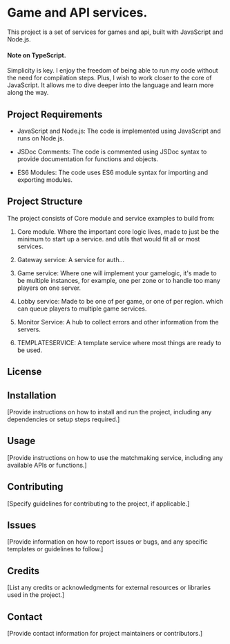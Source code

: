 # Game and API services.

This project is a set of services for games and api, built with JavaScript and Node.js.

#### Note on TypeScript. ####

Simplicity is key. I enjoy the freedom of being able to run my code without the need for compilation steps. Plus, I wish to work closer to the core of JavaScript. It allows me to dive deeper into the language and learn more along the way.

## Project Requirements

- JavaScript and Node.js: The code is implemented using JavaScript and runs on Node.js.

- JSDoc Comments: The code is commented using JSDoc syntax to provide documentation for functions and objects.

- ES6 Modules: The code uses ES6 module syntax for importing and exporting modules.

## Project Structure

The project consists of Core module and service examples to build from:

1. Core module.
   Where the important core logic lives, made to just be the minimum to start up a service. and utils that would fit all or most services.

2. Gateway service:
   A service for auth...

3. Game service:
   Where one will implement your gamelogic, it's made to be multiple instances, for example, one per zone or to handle too many players on one server.

4. Lobby service:
   Made to be one of per game, or one of per region. which can queue players to multiple game services.

5. Monitor Service:
   A hub to collect errors and other information from the servers.

6. TEMPLATESERVICE:
   A template service where most things are ready to be used.

## License

## Installation

[Provide instructions on how to install and run the project, including any dependencies or setup steps required.]

## Usage

[Provide instructions on how to use the matchmaking service, including any available APIs or functions.]

## Contributing

[Specify guidelines for contributing to the project, if applicable.]

## Issues

[Provide information on how to report issues or bugs, and any specific templates or guidelines to follow.]

## Credits

[List any credits or acknowledgments for external resources or libraries used in the project.]

## Contact

[Provide contact information for project maintainers or contributors.]

